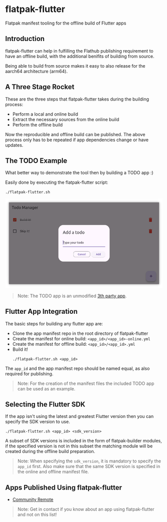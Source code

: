 # flatpak-flutter
Flatpak manifest tooling for the offline build of Flutter apps

## Introduction
flatpak-flutter can help in fulfilling the Flathub publishing requirement to have an offline build, with the additional benifits of building from source.

Being able to build from source makes it easy to also release for the aarch64 architecture (arm64).

## A Three Stage Rocket
These are the three steps that flatpak-flutter takes during the building process:

* Perform a local and online build
* Extract the necessary sources from the online build
* Perform the offline build

Now the reproducible and offline build can be published.
The above process only has to be repeated if app dependencies change or have updates.

## The TODO Example
What better way to demonstrate the tool then by building a TODO app :)

Easily done by executing the flatpak-flutter script:

    ./flatpak-flutter.sh

<img src="images/flatpak-flutter-todo.png" alt="flatpak-flutter TODO Example" width="600"/>

> Note: The TODO app is an unmodified [3th party app](https://github.com/5minslearn/Flutter-Todo-App).

## Flutter App Integration
The basic steps for building any flutter app are:

* Clone the app manifest repo in the root directory of flatpak-flutter
* Create the manifest for online build: `<app_id>/<app_id>-online.yml`
* Create the manifest for offline build: `<app_id>/<app_id>.yml`
* Build it!
    ```
    ./flatpak-flutter.sh <app_id>
    ```

The `app_id` and the app manifest repo should be named equal, as also required for publishing.

> Note: For the creation of the manifest files the included TODO app can be used as an example.

## Selecting the Flutter SDK
If the app isn't using the latest and greatest Flutter version then you can specify the SDK version to use.

```
./flatpak-flutter.sh <app_id> <sdk_version>
```

A subset of SDK versions is included in the form of flatpak-builder modules, if the specified version is not in this subset the matching module will be created during the offline build preparation.

> Note: When specifying the `sdk_version`, it is mandatory to specify the `app_id` first. Also make sure that the same SDK version is specified in the online and offline manifest file.

## Apps Published Using flatpak-flutter

* [Community Remote](https://flathub.org/apps/com.theappgineer.community_remote)

> Note: Get in contact if you know about an app using flatpak-flutter and not on this list!

